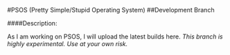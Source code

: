 #PSOS (Pretty Simple/Stupid Operating System)
##Development Branch

####Description:

As I am working on PSOS, I will upload the latest builds here.
*This branch is highly experimental. Use at your own risk.*
